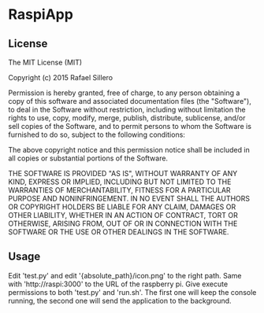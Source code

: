 # RaspiApp

## License
The MIT License (MIT)

Copyright (c) 2015 Rafael Sillero

Permission is hereby granted, free of charge, to any person obtaining a copy
of this software and associated documentation files (the "Software"), to deal
in the Software without restriction, including without limitation the rights
to use, copy, modify, merge, publish, distribute, sublicense, and/or sell
copies of the Software, and to permit persons to whom the Software is
furnished to do so, subject to the following conditions:

The above copyright notice and this permission notice shall be included in all
copies or substantial portions of the Software.

THE SOFTWARE IS PROVIDED "AS IS", WITHOUT WARRANTY OF ANY KIND, EXPRESS OR
IMPLIED, INCLUDING BUT NOT LIMITED TO THE WARRANTIES OF MERCHANTABILITY,
FITNESS FOR A PARTICULAR PURPOSE AND NONINFRINGEMENT. IN NO EVENT SHALL THE
AUTHORS OR COPYRIGHT HOLDERS BE LIABLE FOR ANY CLAIM, DAMAGES OR OTHER
LIABILITY, WHETHER IN AN ACTION OF CONTRACT, TORT OR OTHERWISE, ARISING FROM,
OUT OF OR IN CONNECTION WITH THE SOFTWARE OR THE USE OR OTHER DEALINGS IN THE
SOFTWARE.

## Usage
Edit 'test.py' and edit '{absolute_path}/icon.png' to the right path.
Same with 'http://raspi:3000' to the URL of the raspberry pi.
Give execute permissions to both 'test.py' and 'run.sh'.
The first one will keep the console running, the second one will send the application to the background.
